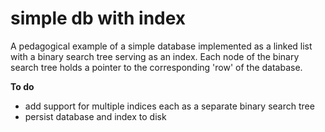 # simple db with index

A pedagogical example of a simple database implemented as a linked list with a binary search tree serving as an index. Each node of the binary search tree holds a pointer to the corresponding 'row' of the database.

**To do**

- add support for multiple indices each as a separate binary search tree
- persist database and index to disk




